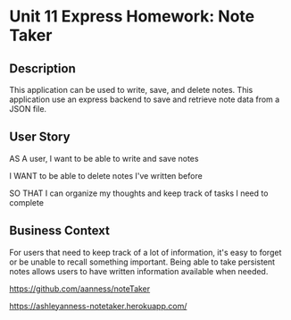 # Unit 11 Express Homework: Note Taker

## Description

This application can be used to write, save, and delete notes. This application use an express backend to save and retrieve note data from a JSON file.

## User Story

AS A user, I want to be able to write and save notes

I WANT to be able to delete notes I've written before

SO THAT I can organize my thoughts and keep track of tasks I need to complete

## Business Context

For users that need to keep track of a lot of information, it's easy to forget or be unable to recall something important. Being able to take persistent notes allows users to have written information available when needed.

https://github.com/aanness/noteTaker

https://ashleyanness-notetaker.herokuapp.com/







